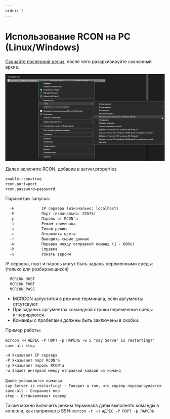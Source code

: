 ```yaml
---
order: 2
---
```


# Использование RCON на PC (Linux/Windows)

[Скачайте последний релиз](https://github.com/Tiiffi/mcrcon/releases/latest), после чего разархивируйте скачанный архив.

![](assets/unziprcon.png)

Далее включите RCON, добавив в server.properties

```properties
enable-rcon=true
rcon.port=port
rcon.password=password
```

Параметры запуска:
```
  -H            IP сервера (изначально: localhost)
  -P            Порт (изначально: 25575)
  -p            Пароль от RCON'а
  -t            Режим терминала
  -s            Тихий режим
  -c            Отключить цвета
  -r            Выводить сырые данные
  -w            Перерыв между отправкой команд (1 - 600с)
  -h            Справка
  -v            Узнать версию
```
IP сервера, порт и пароль могут быть заданы переменными среды: (только для разбирающихся)
```
  MCRCON_HOST
  MCRCON_PORT
  MCRCON_PASS
```
- MCRCON запустится в режиме терминала, если аргументы отсутсвуют.
- При заданых аргументах командной строки переменные среды игнорируются.
- Команды с пробелами должны быть заключены в скобки.


Пример работы:

`mcrcon -H АДРЕС -P ПОРТ -p ПАРОЛЬ -w 5 "say Server is restarting!" save-all stop`
```
-H Указывает IP сервера 
-P Указывает порт RCON'а
-p Указывает пароль RCON'а
-w Задает интервал между отправкой каждой из команд

Далее указываются команды.
say Server is restarting! - Говорит о том, что сервер перезагружается
save-all - Сохраняет мир
stop - Останавливает сервер
```

Также можно включить режим терминала дабы выполнять команды в консоли, как например в SSH: `mcrcon -t -H АДРЕС -P ПОРТ -p ПАРОЛЬ`